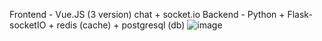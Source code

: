 Frontend - Vue.JS (3 version) chat + socket.io
Backend - Python + Flask-socketIO + redis (cache) + postgresql (db)
![image](https://user-images.githubusercontent.com/36193265/164279233-78ee8679-605c-4e15-8f73-0132542ec2f9.png)

